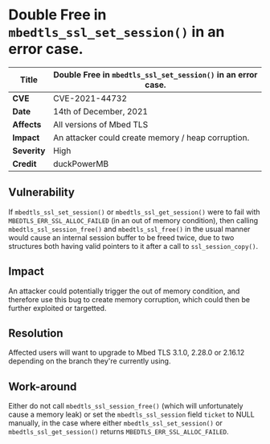 # Double Free in `mbedtls_ssl_set_session()` in an error case.

**Title** |  Double Free in `mbedtls_ssl_set_session()` in an error case.
---|---
**CVE** |  CVE-2021-44732
**Date** |  14th of December, 2021
**Affects** |  All versions of Mbed TLS
**Impact** |  An attacker could create memory / heap corruption.
**Severity** |  High
**Credit** |  duckPowerMB

## Vulnerability
If `mbedtls_ssl_set_session()` or `mbedtls_ssl_get_session()` were to fail with `MBEDTLS_ERR_SSL_ALLOC_FAILED` (in an out of memory condition), then calling `mbedtls_ssl_session_free()` and `mbedtls_ssl_free()` in the usual manner would cause an internal session buffer to be freed twice, due to two structures both having valid pointers to it after a call to `ssl_session_copy()`.

## Impact

An attacker could potentially trigger the out of memory condition, and therefore use this bug to create memory corruption, which could then be further exploited or targetted.

## Resolution

Affected users will want to upgrade to Mbed TLS 3.1.0, 2.28.0 or 2.16.12 depending on the branch they're currently using.

## Work-around
Either do not call `mbedtls_ssl_session_free()` (which will unfortunately cause a memory leak) or set the `mbedtls_ssl_session` field `ticket` to NULL manually, in the case where either `mbedtls_ssl_set_session()` or `mbedtls_ssl_get_session()` returns `MBEDTLS_ERR_SSL_ALLOC_FAILED`.

